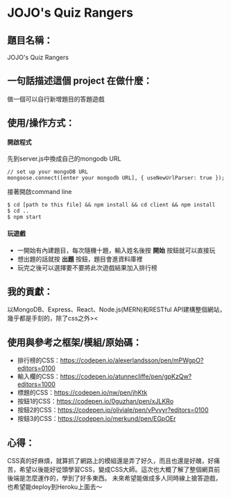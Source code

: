 # JOJO's Quiz Rangers
## 題目名稱：
JOJO's Quiz Rangers
## 一句話描述這個 project 在做什麼： 
做一個可以自行新增題目的答題遊戲
## 使用/操作方式：
#### 開啟程式
先到server.js中換成自己的mongodb URL
```
// set up your mongoDB URL
mongoose.connect([enter your mongodb URL], { useNewUrlParser: true });
```
接著開啟command line
```
$ cd [path to this file] && npm install && cd client && npm install
$ cd ..
$ npm start
```
#### 玩遊戲
* 一開始有內建題目，每次隨機十題，輸入姓名後按 **開始** 按鈕就可以直接玩
* 想出題的話就按 **出題** 按鈕，題目會進資料庫裡
* 玩完之後可以選擇要不要將此次遊戲結果加入排行榜


## 我的貢獻：
以MongoDB、Express、React、Node.js(MERN)和RESTful API建構整個網站，幾乎都是手刻的，除了css之外><
## 使用與參考之框架/模組/原始碼：
* 排行榜的CSS：https://codepen.io/alexerlandsson/pen/mPWgpO?editors=0100
* 輸入欄的CSS：https://codepen.io/atunnecliffe/pen/gpKzQw?editors=1000
* 標題的CSS：https://codepen.io/nw/pen/jhKtk
* 按鈕1的CSS：https://codepen.io/0guzhan/pen/xJLKRo
* 按鈕2的CSS：https://codepen.io/oliviale/pen/vPvvyr?editors=0100
* 按鈕3的CSS：https://codepen.io/merkund/pen/EGpOEr

## 心得：
CSS真的好麻煩，就算抓了網路上的模組還是弄了好久，而且也還是好醜，好痛苦，希望以後能好從頭學習CSS，變成CSS大師。這次也大概了解了整個網頁前後端是怎麼運作的，學到了好多東西。
未來希望能做成多人同時線上搶答遊戲，也希望能deploy到Heroku上面去～